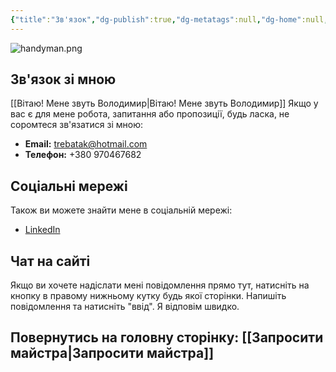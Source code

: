 ```yaml
---
{"title":"Зв'язок","dg-publish":true,"dg-metatags":null,"dg-home":null,"permalink":"/zv-yazok/","dgPassFrontmatter":true,"noteIcon":""}
---
```



![handyman.png](/img/user/handyman.png)
## Зв'язок зі мною

[[Вітаю! Мене звуть Володимир\|Вітаю! Мене звуть Володимир]] Якщо у вас є  для мене робота, запитання або пропозиції, будь ласка, не соромтеся зв'язатися зі мною:

- **Email:** trebatak@hotmail.com
- **Телефон:** +380 970467682

## Соціальні мережі

Також ви можете знайти мене в соціальній мережі:

- [LinkedIn ](https://www.linkedin.com/in/kroschu1/)

## Чат на сайті

Якщо ви хочете надіслати мені повідомлення прямо тут, натисніть на кнопку в правому нижньому кутку будь якої сторінки. Напишіть повідомлення та натисніть "ввід". Я відповім швидко.

 ## Повернутись на головну сторінку: [[Запросити майстра\|Запросити майстра]]